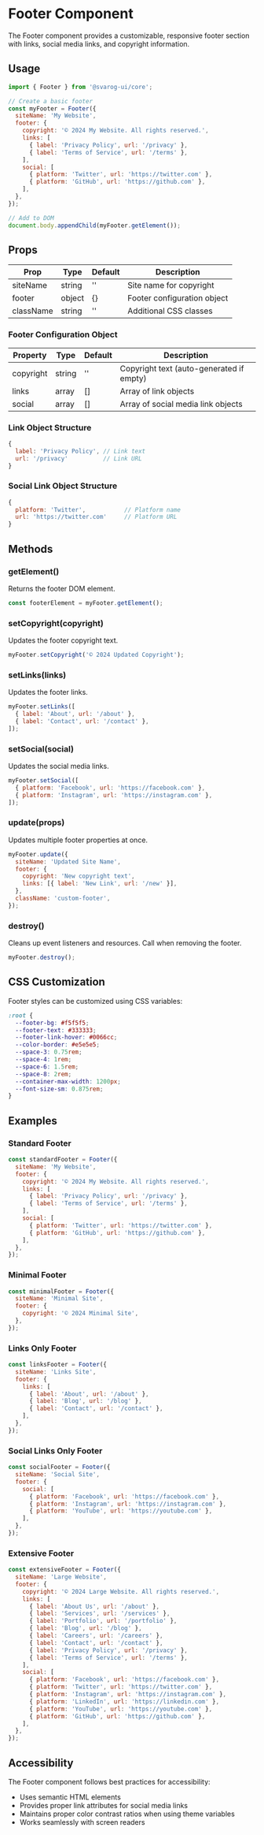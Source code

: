 # Footer Component

The Footer component provides a customizable, responsive footer section with links, social media links, and copyright information.

## Usage

```javascript
import { Footer } from '@svarog-ui/core';

// Create a basic footer
const myFooter = Footer({
  siteName: 'My Website',
  footer: {
    copyright: '© 2024 My Website. All rights reserved.',
    links: [
      { label: 'Privacy Policy', url: '/privacy' },
      { label: 'Terms of Service', url: '/terms' },
    ],
    social: [
      { platform: 'Twitter', url: 'https://twitter.com' },
      { platform: 'GitHub', url: 'https://github.com' },
    ],
  },
});

// Add to DOM
document.body.appendChild(myFooter.getElement());
```

## Props

| Prop      | Type   | Default | Description                 |
| --------- | ------ | ------- | --------------------------- |
| siteName  | string | ''      | Site name for copyright     |
| footer    | object | {}      | Footer configuration object |
| className | string | ''      | Additional CSS classes      |

### Footer Configuration Object

| Property  | Type   | Default | Description                              |
| --------- | ------ | ------- | ---------------------------------------- |
| copyright | string | ''      | Copyright text (auto-generated if empty) |
| links     | array  | []      | Array of link objects                    |
| social    | array  | []      | Array of social media link objects       |

### Link Object Structure

```javascript
{
  label: 'Privacy Policy', // Link text
  url: '/privacy'          // Link URL
}
```

### Social Link Object Structure

```javascript
{
  platform: 'Twitter',           // Platform name
  url: 'https://twitter.com'     // Platform URL
}
```

## Methods

### getElement()

Returns the footer DOM element.

```javascript
const footerElement = myFooter.getElement();
```

### setCopyright(copyright)

Updates the footer copyright text.

```javascript
myFooter.setCopyright('© 2024 Updated Copyright');
```

### setLinks(links)

Updates the footer links.

```javascript
myFooter.setLinks([
  { label: 'About', url: '/about' },
  { label: 'Contact', url: '/contact' },
]);
```

### setSocial(social)

Updates the social media links.

```javascript
myFooter.setSocial([
  { platform: 'Facebook', url: 'https://facebook.com' },
  { platform: 'Instagram', url: 'https://instagram.com' },
]);
```

### update(props)

Updates multiple footer properties at once.

```javascript
myFooter.update({
  siteName: 'Updated Site Name',
  footer: {
    copyright: 'New copyright text',
    links: [{ label: 'New Link', url: '/new' }],
  },
  className: 'custom-footer',
});
```

### destroy()

Cleans up event listeners and resources. Call when removing the footer.

```javascript
myFooter.destroy();
```

## CSS Customization

Footer styles can be customized using CSS variables:

```css
:root {
  --footer-bg: #f5f5f5;
  --footer-text: #333333;
  --footer-link-hover: #0066cc;
  --color-border: #e5e5e5;
  --space-3: 0.75rem;
  --space-4: 1rem;
  --space-6: 1.5rem;
  --space-8: 2rem;
  --container-max-width: 1200px;
  --font-size-sm: 0.875rem;
}
```

## Examples

### Standard Footer

```javascript
const standardFooter = Footer({
  siteName: 'My Website',
  footer: {
    copyright: '© 2024 My Website. All rights reserved.',
    links: [
      { label: 'Privacy Policy', url: '/privacy' },
      { label: 'Terms of Service', url: '/terms' },
    ],
    social: [
      { platform: 'Twitter', url: 'https://twitter.com' },
      { platform: 'GitHub', url: 'https://github.com' },
    ],
  },
});
```

### Minimal Footer

```javascript
const minimalFooter = Footer({
  siteName: 'Minimal Site',
  footer: {
    copyright: '© 2024 Minimal Site',
  },
});
```

### Links Only Footer

```javascript
const linksFooter = Footer({
  siteName: 'Links Site',
  footer: {
    links: [
      { label: 'About', url: '/about' },
      { label: 'Blog', url: '/blog' },
      { label: 'Contact', url: '/contact' },
    ],
  },
});
```

### Social Links Only Footer

```javascript
const socialFooter = Footer({
  siteName: 'Social Site',
  footer: {
    social: [
      { platform: 'Facebook', url: 'https://facebook.com' },
      { platform: 'Instagram', url: 'https://instagram.com' },
      { platform: 'YouTube', url: 'https://youtube.com' },
    ],
  },
});
```

### Extensive Footer

```javascript
const extensiveFooter = Footer({
  siteName: 'Large Website',
  footer: {
    copyright: '© 2024 Large Website. All rights reserved.',
    links: [
      { label: 'About Us', url: '/about' },
      { label: 'Services', url: '/services' },
      { label: 'Portfolio', url: '/portfolio' },
      { label: 'Blog', url: '/blog' },
      { label: 'Careers', url: '/careers' },
      { label: 'Contact', url: '/contact' },
      { label: 'Privacy Policy', url: '/privacy' },
      { label: 'Terms of Service', url: '/terms' },
    ],
    social: [
      { platform: 'Facebook', url: 'https://facebook.com' },
      { platform: 'Twitter', url: 'https://twitter.com' },
      { platform: 'Instagram', url: 'https://instagram.com' },
      { platform: 'LinkedIn', url: 'https://linkedin.com' },
      { platform: 'YouTube', url: 'https://youtube.com' },
      { platform: 'GitHub', url: 'https://github.com' },
    ],
  },
});
```

## Accessibility

The Footer component follows best practices for accessibility:

- Uses semantic HTML elements
- Provides proper link attributes for social media links
- Maintains proper color contrast ratios when using theme variables
- Works seamlessly with screen readers
